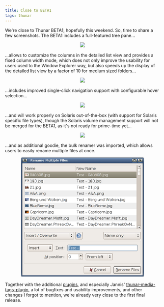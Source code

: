 ```yaml
---
title: Close to BETA1
tags: thunar
---
```


We're close to Thunar BETA1, hopefully this weekend. So, time to share a few screenshots. The BETA1 includes a full-featured tree pane...

<center><a href="http://www.foo-projects.org/~benny/tmp/thunar-tree-view.png"><img src="http://www.foo-projects.org/~benny/tmp/thunar-tree-view.png" width="400" /></a></center>

...allows to customize the columns in the detailed list view and provides a fixed column width mode, which does not only improve the usability for users used to the Window Explorer way, but also speeds up the display of the detailed list view by a factor of 10 for medium sized folders...

<center><a href="http://www.foo-projects.org/~benny/tmp/thunar-visible-columns.png"><img src="http://www.foo-projects.org/~benny/tmp/thunar-visible-columns.png" width="400" /></a></center>

...includes improved single-click navigation support with configurable hover selection...

<center><a href="http://www.foo-projects.org/~benny/tmp/thunar-hover-autoselection.png"><img src="http://www.foo-projects.org/~benny/tmp/thunar-hover-autoselection.png" width="400" /></a></center>

...and will work properly on Solaris out-of-the-box (with support for Solaris specific file types), though the Solaris volume management support will not be merged for the BETA1, as it's not ready for prime-time yet...

<center><a href="http://www.foo-projects.org/~benny/tmp/thunar-sunos-craig.png"><img src="http://www.foo-projects.org/~benny/tmp/thunar-sunos-craig.png" width="400" /></a></center>

...and as additional goodie, the bulk renamer was imported, which allows users to easily rename multiple files at once.

<center><a href="/images/2006/thunar-bulk-rename1.png"><img src="/images/2006/thunar-bulk-rename1.png" width="400" /></a></center>

Together with the additional <a href="http://thunar.xfce.org/plugins.html">plugins</a>, and especially Jannis' <a href="http://thunar.xfce.org/plugins.html#thunar-media-tags-plugin">thunar-media-tags-plugin</a>, a lot of bugfixes and usability improvements, and other changes I forgot to mention, we're already very close to the first final release.
